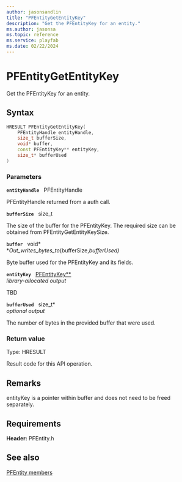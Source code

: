 ```yaml
---
author: jasonsandlin
title: "PFEntityGetEntityKey"
description: "Get the PFEntityKey for an entity."
ms.author: jasonsa
ms.topic: reference
ms.service: playfab
ms.date: 02/22/2024
---
```


# PFEntityGetEntityKey  

Get the PFEntityKey for an entity.  

## Syntax  
  
```cpp
HRESULT PFEntityGetEntityKey(  
    PFEntityHandle entityHandle,  
    size_t bufferSize,  
    void* buffer,  
    const PFEntityKey** entityKey,  
    size_t* bufferUsed  
)  
```  
  
### Parameters  
  
**`entityHandle`** &nbsp; PFEntityHandle  
  
PFEntityHandle returned from a auth call.  
  
**`bufferSize`** &nbsp; size_t  
  
The size of the buffer for the PFEntityKey. The required size can be obtained from PFEntityGetEntityKeySize.  
  
**`buffer`** &nbsp; void*  
*_Out_writes_bytes_to_(bufferSize,*bufferUsed)*  
  
Byte buffer used for the PFEntityKey and its fields.  
  
**`entityKey`** &nbsp; [PFEntityKey**](../../pftypes/structs/pfentitykey-c.md)  
*library-allocated output*  
  
TBD    
  
**`bufferUsed`** &nbsp; size_t*  
*optional output*  
  
The number of bytes in the provided buffer that were used.  
  
  
### Return value
Type: HRESULT
  
Result code for this API operation.
  
## Remarks  
  
entityKey is a pointer within buffer and does not need to be freed separately.
  
## Requirements  
  
**Header:** PFEntity.h
  
## See also  
[PFEntity members](../pfentity_members.md)  

  
  
